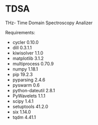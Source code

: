 # TDSA
THz- Time Domain Spectroscopy Analizer

Requirements: 
 - cycler          0.10.0
 - dill            0.3.1.1
 - kiwisolver      1.1.0
 - matplotlib      3.1.2
 - multiprocess    0.70.9
 - numpy           1.18.1
 - pip             19.2.3
 - pyparsing       2.4.6
 - pyswarm         0.6
 - python-dateutil 2.8.1
 - PyWavelets      1.1.1
 - scipy           1.4.1
 - setuptools      41.2.0
 - six             1.14.0
 - tqdm            4.41.1